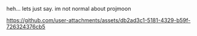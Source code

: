 heh... lets just say. im not normal about projmoon 
 
 
 https://github.com/user-attachments/assets/db2ad3c1-5181-4329-b59f-726324376cb5

